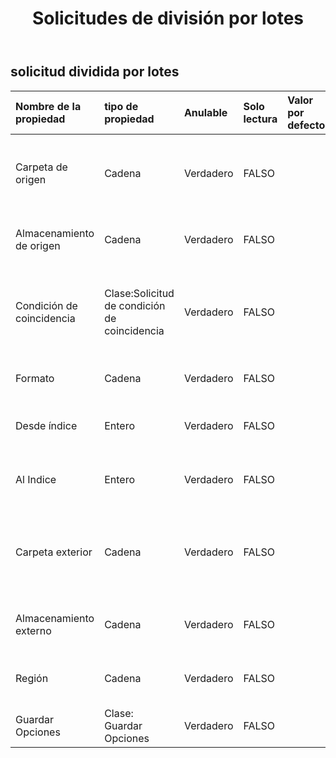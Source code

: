 ﻿---
title: Solicitudes de división por lotes
second_title: Aspose.Cells Cloud Documen
type: docs
url: /es/specification/model/batchsplitrequest/
description: "Aspose.Cells Especificación del modelo de nube: BatchSplitRequest. Maneje sin esfuerzo Excel y otros documentos de hoja de cálculo con funciones como abrir, generar, editar, dividir, fusionar, comparar y convertir."
kwords: Excel, Office, hoja de cálculo, nube REST API, BatchSplitRequest
weight: 50
---
## **solicitud dividida por lotes**

 

| Nombre de la propiedad| tipo de propiedad| Anulable| Solo lectura| Valor por defecto| Descripción|
|:- |:- |:- |:- |:- |:- |
| Carpeta de origen| Cadena| Verdadero| FALSO|| El directorio almacena archivos que necesitan una conversión de formato.|
| Almacenamiento de origen| Cadena| Verdadero| FALSO|| Aspose Nombre del almacenamiento en la nube|
| Condición de coincidencia| Clase:Solicitud de condición de coincidencia| Verdadero| FALSO|| Indica la condición de coincidencia que debe procesarse para el nombre del archivo.|
| Formato| Cadena| Verdadero| FALSO|| Formato de archivo de salida|
| Desde índice| Entero| Verdadero| FALSO|| Del índice de la hoja de trabajo del libro de trabajo.|
| Al Indice| Entero| Verdadero| FALSO|| Al índice de la hoja de trabajo del libro de trabajo.|
| Carpeta exterior| Cadena| Verdadero| FALSO|| El directorio que almacena los archivos cuya conversión de formato se realizó correctamente.|
| Almacenamiento externo| Cadena| Verdadero| FALSO|| Aspose Nombre del almacenamiento en la nube.|
| Región| Cadena| Verdadero| FALSO|| La configuración regional para el libro de trabajo.|
| Guardar Opciones| Clase: Guardar Opciones| Verdadero| FALSO|| Indica opciones para guardar.|

